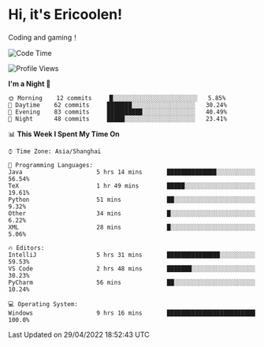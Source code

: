 # Hi, it's Ericoolen!
Coding and gaming！

<!--START_SECTION:waka-->
![Code Time](http://img.shields.io/badge/Code%20Time-221%20hrs%2020%20mins-blue)

![Profile Views](http://img.shields.io/badge/Profile%20Views-2-blue)

**I'm a Night 🦉** 

```text
🌞 Morning    12 commits     █░░░░░░░░░░░░░░░░░░░░░░░░   5.85% 
🌆 Daytime    62 commits     ███████░░░░░░░░░░░░░░░░░░   30.24% 
🌃 Evening    83 commits     ██████████░░░░░░░░░░░░░░░   40.49% 
🌙 Night      48 commits     █████░░░░░░░░░░░░░░░░░░░░   23.41%

```


📊 **This Week I Spent My Time On** 

```text
⌚︎ Time Zone: Asia/Shanghai

💬 Programming Languages: 
Java                     5 hrs 14 mins       ██████████████░░░░░░░░░░░   56.54% 
TeX                      1 hr 49 mins        █████░░░░░░░░░░░░░░░░░░░░   19.61% 
Python                   51 mins             ██░░░░░░░░░░░░░░░░░░░░░░░   9.32% 
Other                    34 mins             █░░░░░░░░░░░░░░░░░░░░░░░░   6.22% 
XML                      28 mins             █░░░░░░░░░░░░░░░░░░░░░░░░   5.06%

🔥 Editors: 
IntelliJ                 5 hrs 31 mins       ███████████████░░░░░░░░░░   59.53% 
VS Code                  2 hrs 48 mins       ███████░░░░░░░░░░░░░░░░░░   30.23% 
PyCharm                  56 mins             ██░░░░░░░░░░░░░░░░░░░░░░░   10.24%

💻 Operating System: 
Windows                  9 hrs 16 mins       █████████████████████████   100.0%

```


 Last Updated on 29/04/2022 18:52:43 UTC
<!--END_SECTION:waka-->


